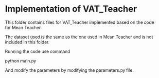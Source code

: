 # Implementation of VAT_Teacher

This folder contains files for VAT_Teacher implemented based on the code for Mean Teacher.

The dataset used is the same as the one used in Mean Teacher and is not included in this folder.

Running the code use command

python main.py

And modify the parameters by modifying the parameters.py file.

